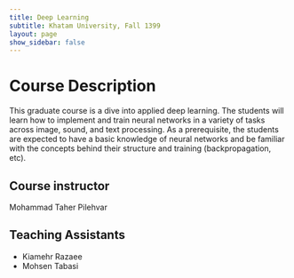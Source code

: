 ```yaml
---
title: Deep Learning
subtitle: Khatam University, Fall 1399
layout: page
show_sidebar: false
---
```

<Style>
img{ 
position: absolute; 
top: 0 !important; 
left: 0 !important; 
width: 100% !important; 
height: 100% !important; 
border-radius: 100% !important
}
</style>

# Course Description

This graduate course is a dive into applied deep learning. The students will learn how to implement and train neural networks in a variety of tasks across image, sound, and text processing. As a prerequisite, the students are expected to have a basic knowledge of neural networks and be familiar with the concepts behind their structure and training (backpropagation, etc).

## Course instructor
Mohammad Taher Pilehvar

## Teaching Assistants
* Kiamehr Razaee
* Mohsen Tabasi
